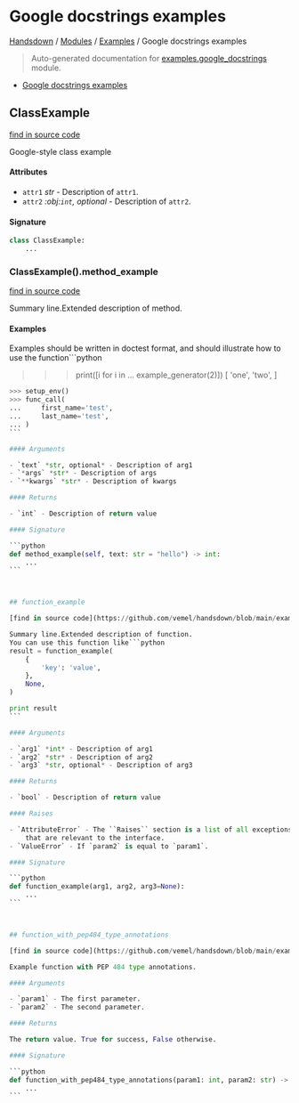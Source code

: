 # Google docstrings examples

[Handsdown](../README.md#-handsdown---python-documentation-generator) / [Modules](../MODULES.md#modules) / [Examples](index.md#examples) / Google docstrings examples

> Auto-generated documentation for [examples.google_docstrings](https://github.com/vemel/handsdown/blob/main/examples/google_docstrings.py) module.

- [Google docstrings examples](#google-docstrings-examples)

## ClassExample

[find in source code](https://github.com/vemel/handsdown/blob/main/examples/google_docstrings.py#L13)

Google-style class example

#### Attributes

- `attr1` *str* - Description of `attr1`.
- `attr2` *:obj:`int`, optional* - Description of `attr2`.

#### Signature

```python
class ClassExample:
    ...
```

### ClassExample().method_example

[find in source code](https://github.com/vemel/handsdown/blob/main/examples/google_docstrings.py#L22)

Summary line.Extended description of method.

#### Examples

Examples should be written in doctest format, and should illustrate how
to use the function```python
>>> print([i for i in
... example_generator(2)])
[
    'one',
    'two',
]
``````python
>>> setup_env()
>>> func_call(
...     first_name='test',
...     last_name='test',
... )
```

#### Arguments

- `text` *str, optional* - Description of arg1
- `*args` *str* - Description of args
- `**kwargs` *str* - Description of kwargs

#### Returns

- `int` - Description of return value

#### Signature

```python
def method_example(self, text: str = "hello") -> int:
    ...
```



## function_example

[find in source code](https://github.com/vemel/handsdown/blob/main/examples/google_docstrings.py#L56)

Summary line.Extended description of function.
You can use this function like```python
result = function_example(
    {
        'key': 'value',
    },
    None,
)

print result
```

#### Arguments

- `arg1` *int* - Description of arg1
- `arg2` *str* - Description of arg2
- `arg3` *str, optional* - Description of arg3

#### Returns

- `bool` - Description of return value

#### Raises

- `AttributeError` - The ``Raises`` section is a list of all exceptions
    that are relevant to the interface.
- `ValueError` - If `param2` is equal to `param1`.

#### Signature

```python
def function_example(arg1, arg2, arg3=None):
    ...
```



## function_with_pep484_type_annotations

[find in source code](https://github.com/vemel/handsdown/blob/main/examples/google_docstrings.py#L87)

Example function with PEP 484 type annotations.

#### Arguments

- `param1` - The first parameter.
- `param2` - The second parameter.

#### Returns

The return value. True for success, False otherwise.

#### Signature

```python
def function_with_pep484_type_annotations(param1: int, param2: str) -> bool:
    ...
```


